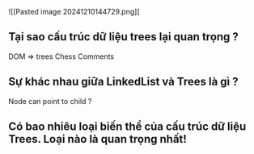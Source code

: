 

![[Pasted image 20241210144729.png]]

## Tại sao cấu trúc dữ liệu trees lại quan trọng ?

DOM => trees
Chess
Comments 

## Sự khác nhau giữa LinkedList và Trees là gì ?

Node can point to child ?

## Có bao nhiêu loại biến thể của cấu trúc dữ liệu Trees. Loại nào là quan trọng nhất!

